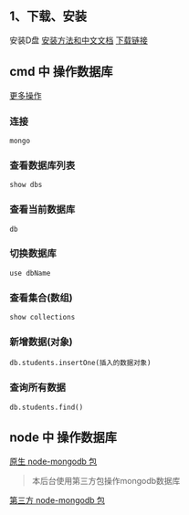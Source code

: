 ## 1、下载、安装
安装D盘
[安装方法和中文文档](https://www.runoob.com/mongodb/mongodb-window-install.html)
[下载链接](https://www.mongodb.com/try/download/community)


## cmd 中 操作数据库

[更多操作](https://www.runoob.com/mongodb/mongodb-window-install.html)

### 连接

`mongo`
### 查看数据库列表

`show dbs`
### 查看当前数据库

`db`
### 切换数据库

`use dbName`

### 查看集合(数组)
`show collections`

### 新增数据(对象)

`db.students.insertOne(插入的数据对象)`
### 查询所有数据

`db.students.find()`


## node 中 操作数据库

[原生 node-mongodb 包](https://github.com/mongodb/node-mongodb-native)

> 本后台使用第三方包操作mongodb数据库

[第三方 node-mongodb 包](http://www.mongoosejs.net/docs/connections.html)